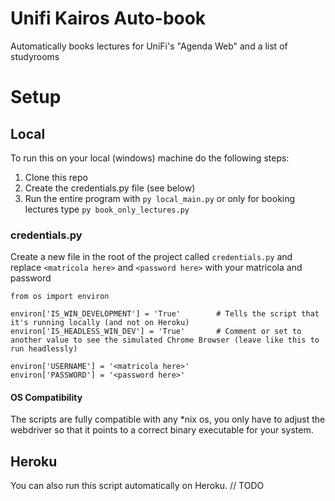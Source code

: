 # Unifi Kairos Auto-book
Automatically books lectures for UniFi's "Agenda Web" and a list of studyrooms

# Setup

## Local

To run this on your local (windows) machine do the following steps:

1. Clone this repo
2. Create the credentials.py file (see below)
3. Run the entire program with `py local_main.py` or only for booking lectures type `py book_only_lectures.py`

### credentials.py

Create a new file in the root of the project called `credentials.py` and replace `<matricola here>` and `<password here>` with your matricola and password

```
from os import environ

environ['IS_WIN_DEVELOPMENT'] = 'True'        # Tells the script that it's running locally (and not on Heroku)
environ['IS_HEADLESS_WIN_DEV'] = 'True'       # Comment or set to another value to see the simulated Chrome Browser (leave like this to run headlessly)

environ['USERNAME'] = '<matricola here>'
environ['PASSWORD'] = '<password here>'
```

#### OS Compatibility

The scripts are fully compatible with any *nix os, you only have to adjust the webdriver so that it points to a correct binary executable for your system.

## Heroku

You can also run this script automatically on Heroku.
// TODO
